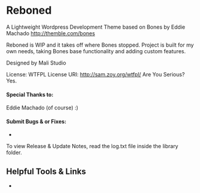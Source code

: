 # Reboned
A Lightweight Wordpress Development Theme based on Bones by Eddie Machado
http://themble.com/bones

Reboned is WIP and it takes off where Bones stopped. Project is built
for my own needs, taking Bones base functionality and adding custom features.

Designed by 
Mali Studio

License: WTFPL
License URI: http://sam.zoy.org/wtfpl/
Are You Serious? Yes.

#### Special Thanks to:
Eddie Machado (of course) :)

#### Submit Bugs & or Fixes:
-

To view Release & Update Notes, read the log.txt file inside
the library folder.


## Helpful Tools & Links

-

